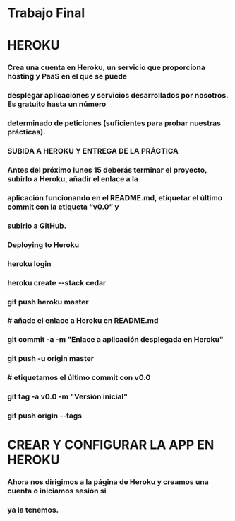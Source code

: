 # Trabajo Final

# HEROKU

### Crea una cuenta en Heroku, un servicio que proporciona hosting y PaaS en el que se puede
### desplegar aplicaciones y servicios desarrollados por nosotros. Es gratuito hasta un número
### determinado de peticiones (suficientes para probar nuestras prácticas).
### SUBIDA A HEROKU Y ENTREGA DE LA PRÁCTICA
### Antes del próximo lunes 15 deberás terminar el proyecto, subirlo a Heroku, añadir el enlace a la
### aplicación funcionando en el README.md, etiquetar el último commit con la etiqueta “v0.0” y
### subirlo a GitHub.

### Deploying to Heroku
### heroku login
### heroku create --stack cedar
### git push heroku master
### # añade el enlace a Heroku en README.md
### git commit -a -m "Enlace a aplicación desplegada en Heroku"
### git push -u origin master
### # etiquetamos el último commit con v0.0
### git tag -a v0.0 -m "Versión inicial"
### git push origin --tags

# CREAR Y CONFIGURAR LA APP EN HEROKU
### Ahora nos dirigimos a la página de Heroku y creamos una cuenta o iniciamos sesión si
### ya la tenemos.
